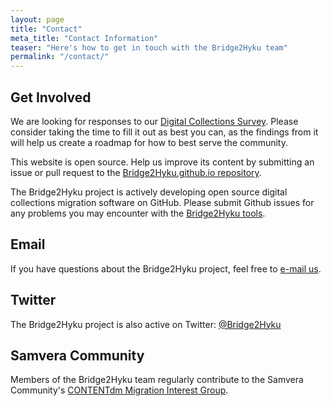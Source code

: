 ```yaml
---
layout: page
title: "Contact"
meta_title: "Contact Information"
teaser: "Here's how to get in touch with the Bridge2Hyku team"
permalink: "/contact/"
---
```


## Get Involved

We are looking for responses to our [Digital Collections Survey](survey.md). Please consider taking the time to fill it out as best you can, as the findings from it will help us create a roadmap for how to best serve the community.

This website is open source. Help us improve its content by submitting an issue or pull request to the [Bridge2Hyku.github.io repository](https://github.com/Bridge2Hyku/Bridge2Hyku.github.io).

The Bridge2Hyku project is actively developing open source digital collections migration software on GitHub. Please submit Github issues for any problems you may encounter with the [Bridge2Hyku tools](https://github.com/bridge2hyku).

## Email

If you have questions about the Bridge2Hyku project, feel free to <a href="mailto:tcrocken@uh.edu">e-mail us</a>.

## Twitter

The Bridge2Hyku project is also active on Twitter: [@Bridge2Hyku](https://twitter.com/Bridge2Hyku)

## Samvera Community

Members of the Bridge2Hyku team regularly contribute to the Samvera Community's [CONTENTdm Migration Interest Group](https://wiki.duraspace.org/display/samvera/CONTENTdm+Migration+Interest+Group).
